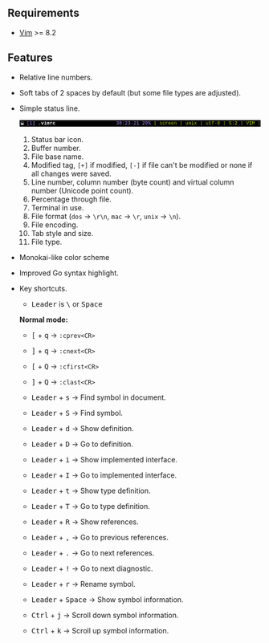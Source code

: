 ## Requirements

* [Vim](https://www.vim.org/) >= 8.2

## Features

* Relative line numbers.

* Soft tabs of 2 spaces by default (but some file types are adjusted).

* Simple status line.

  <p align="center">
    <img src="screenshots/statusline.png"/>
  </p>

  1. Status bar icon.
  2. Buffer number.
  3. File base name.
  4. Modified tag, `[+]` if modified, `[-]` if file can't be modified or none
     if all changes were saved.
  5. Line number, column number (byte count) and virtual column number
     (Unicode point count).
  6. Percentage through file.
  7. Terminal in use.
  8. File format (`dos` -> `\r\n`, `mac` -> `\r`, `unix` -> `\n`).
  9. File encoding.
  10. Tab style and size.
  11. File type.

* Monokai-like color scheme

* Improved Go syntax highlight.

* Key shortcuts.

  * <kbd>Leader</kbd> is <kbd>\\</kbd> or <kbd>Space</kbd> 

  **Normal mode:**

  * <kbd>[</kbd> + <kbd>q</kbd> -> `:cprev<CR>`
  * <kbd>]</kbd> + <kbd>q</kbd> -> `:cnext<CR>`
  * <kbd>[</kbd> + <kbd>Q</kbd> -> `:cfirst<CR>`
  * <kbd>]</kbd> + <kbd>Q</kbd> -> `:clast<CR>`

  * <kbd>Leader</kbd> + <kbd>s</kbd> -> Find symbol in document.
  * <kbd>Leader</kbd> + <kbd>S</kbd> -> Find symbol.
  * <kbd>Leader</kbd> + <kbd>d</kbd> -> Show definition.
  * <kbd>Leader</kbd> + <kbd>D</kbd> -> Go to definition.
  * <kbd>Leader</kbd> + <kbd>i</kbd> -> Show implemented interface.
  * <kbd>Leader</kbd> + <kbd>I</kbd> -> Go to implemented interface.
  * <kbd>Leader</kbd> + <kbd>t</kbd> -> Show type definition.
  * <kbd>Leader</kbd> + <kbd>T</kbd> -> Go to type definition.
  * <kbd>Leader</kbd> + <kbd>R</kbd> -> Show references.
  * <kbd>Leader</kbd> + <kbd>,</kbd> -> Go to previous references.
  * <kbd>Leader</kbd> + <kbd>.</kbd> -> Go to next references.
  * <kbd>Leader</kbd> + <kbd>!</kbd> -> Go to next diagnostic.

  * <kbd>Leader</kbd> + <kbd>r</kbd> -> Rename symbol.

  * <kbd>Leader</kbd> + <kbd>Space</kbd> -> Show symbol information.
  * <kbd>Ctrl</kbd> + <kbd>j</kbd> -> Scroll down symbol information.
  * <kbd>Ctrl</kbd> + <kbd>k</kbd> -> Scroll up symbol information.
